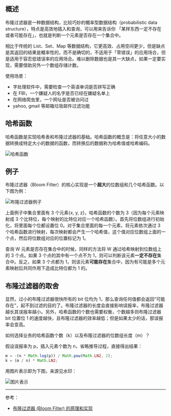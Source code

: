 ## 概述

布隆过滤器是一种数据结构，比较巧妙的概率型数据结构（probabilistic data structure），特点是高效地插入和查询，可以用来告诉你 「某样东西一定不存在或者可能存在」，也就是判断一个元素是否存在一个集合中。

相比于传统的 List、Set、Map 等数据结构，它更高效、占用空间更少，但是缺点是其返回的结果是概率性的，而不是确切的，不适用于「零错误」的应用场合，但是适用于容忍低错误率的应用场合。难以删除数据也是其一大缺点，如果一定要实现，需要借助另外一个数组存储计数。

使用场景：

- 字处理软件中，需要检查一个英语单词是否拼写正确
- 在 FBI，一个嫌疑人的名字是否已经在嫌疑名单上
- 在网络爬虫里，一个网址是否被访问过
- yahoo, gmail 等邮箱垃圾邮件过滤功能

## 哈希函数

哈希函数是实现哈希表和布隆过滤器的基础。哈希函数的概念是：将任意大小的数据转换成特定大小的数据的函数，而转换后的数据称为哈希值或哈希编码。

![哈希函数](http://image.geekaholic.cn/20191202143411.png@0.8)

## 例子

布隆过滤器（Bloom Filter）的核心实现是一个**超大**的位数组和几个哈希函数。以下图为例：

![布隆过滤器例子](http://image.geekaholic.cn/20191202143503.png@0.8)

上面例子中集合里面有 3 个元素{x, y, z}，哈希函数的个数为 3（因为每个元素映射成 3 个比特位，每个映射的比特位对应一个哈希函数）。首先将位数组进行初始化，将里面每个位都设置位 0。对于集合里面的每一个元素，将元素依次通过 3 个哈希函数进行映射，每次映射都会产生一个哈希值，这个值对应位数组上面的一个点，然后将位数组对应的位置标记为 1。

查询 W 元素是否存在集合中的时候，同样的方法将 W 通过哈希映射到位数组上的 3 个点。如果 3 个点的其中有一个点不为 1，则可以判断该元素**一定不存在**集合中。反之，如果 3 个点都为 1，则该元素**可能存在**集合中，因为有可能是多个元素映射后共同作用下造成比特位都为 1 的。

## 布隆过滤器的取舍

显然，过小的布隆过滤器很快所有的 bit 位均为 1，那么查询任何值都会返回“可能存在”，起不到过滤的目的了。布隆过滤器的长度会直接影响误报率，布隆过滤器越长其误报率越小。另外，哈希函数的个数也需要权衡，个数越多则布隆过滤器 bit 位置位 1 的速度越快，且布隆过滤器的效率越低；但是如果太少的话，那误报率会变高。

如何选择业务的哈希函数个数（k）以及布隆过滤器的位数组长度（m）？

假设误报率为 p，插入元素个数为 n，省略推导过程，直接得出结果：

```js
m = -(n * Math.log(p)) / Math.pow(Math.LN2, 2);
k = (m / n) * Math.LN2;
```

用图片表示即为下图，来源见水印：

![图片表示](http://image.geekaholic.cn/20191202145855.png@0.8)

---

参考：

- [布隆过滤器 (Bloom Filter) 的原理和实现](https://www.jianshu.com/p/88c6ac4b38c8)
